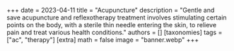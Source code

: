 +++
date = 2023-04-11
title = "Acupuncture"
description = "Gentle and save acupuncture and reflexotherapy treatment involves stimulating certain points on the body, with a sterile thin needle entering the skin, to relieve pain and treat various health conditions."
authors = []
[taxonomies]
tags = ["ac", "therapy"]
[extra]
math = false
image = "banner.webp"
+++
